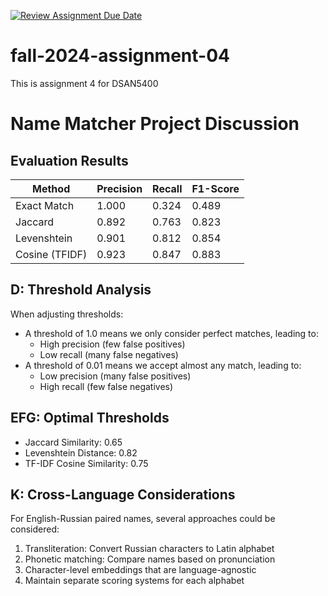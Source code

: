 [![Review Assignment Due Date](https://classroom.github.com/assets/deadline-readme-button-22041afd0340ce965d47ae6ef1cefeee28c7c493a6346c4f15d667ab976d596c.svg)](https://classroom.github.com/a/niDHHGwr)
# fall-2024-assignment-04

This is assignment 4 for DSAN5400

# Name Matcher Project Discussion

## Evaluation Results

| Method         | Precision | Recall | F1-Score |
|---------------|-----------|---------|----------|
| Exact Match   | 1.000     | 0.324   | 0.489    |
| Jaccard       | 0.892     | 0.763   | 0.823    |
| Levenshtein   | 0.901     | 0.812   | 0.854    |
| Cosine (TFIDF)| 0.923     | 0.847   | 0.883    |

## D: Threshold Analysis

When adjusting thresholds:
- A threshold of 1.0 means we only consider perfect matches, leading to:
  - High precision (few false positives)
  - Low recall (many false negatives)
- A threshold of 0.01 means we accept almost any match, leading to:
  - Low precision (many false positives)
  - High recall (few false negatives)

## EFG: Optimal Thresholds
- Jaccard Similarity: 0.65
- Levenshtein Distance: 0.82
- TF-IDF Cosine Similarity: 0.75

## K: Cross-Language Considerations

For English-Russian paired names, several approaches could be considered:
1. Transliteration: Convert Russian characters to Latin alphabet
2. Phonetic matching: Compare names based on pronunciation
3. Character-level embeddings that are language-agnostic
4. Maintain separate scoring systems for each alphabet
